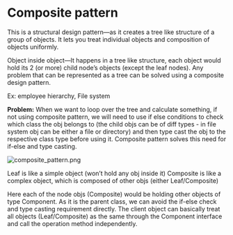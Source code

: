 # Composite pattern

This is a structural design pattern—as it creates a tree like structure of a group of objects.
It lets you treat individual objects and composition of objects uniformly.

Object inside object—It happens in a tree like structure,
each object would hold its 2 (or more) child node’s objects (except the leaf nodes).
Any problem that can be represented as a tree can be solved using a composite design pattern.

Ex: employee hierarchy, File system

**Problem:** When we want to loop over the tree and calculate something, if not using composite pattern, we will need to use if else conditions to check which class the obj belongs to (the child objs can be of diff types - in file system obj can be either a file or directory) and then type cast the obj to the respective class type before using it. Composite pattern solves this need for if-else and type casting.

![composite_pattern.png](../../../../../resources/imgs/composite_pattern.png)

Leaf is like a simple object (won’t hold any obj inside it)
Composite is like a complex object, which is composed of other objs (either Leaf/Composite)

Here each of the node objs (Composite) would be holding other objects of type Component. As it is the parent class, we can avoid the if-else check and type casting requirement directly. The client object can basically treat all objects (Leaf/Composite) as the same through the Component interface and call the operation method independently.
